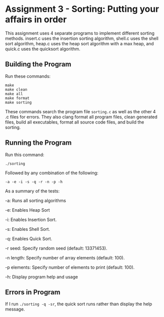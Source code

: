 # Assignment 3 - Sorting: Putting your affairs in order

This assignment uses 4 separate programs to implement different sorting methods. insert.c uses the insertion sorting algorithm, shell.c uses the shell sort algorithm, heap.c uses the heap sort algorithm with a max heap, and quick.c uses the quicksort algorithm.  

## Building the Program

Run these commands:

```
make
make clean
make all
make format
make sorting
```

These commands search the program file `sorting.c` as well as the other 4 .c files for errors. They also clang format all program files, clean generated files, build all executables, format all source code files, and build the sorting.
												
## Running the Program

Run this command:

```
./sorting
```

Followed by any combination of the following:

```
-a -e -i -s -q -r -n -p -h
```

As a summary of the tests:

-a: Runs all sorting algorithms

-e: Enables Heap Sort

-i: Enables Insertion Sort.

-s: Enables Shell Sort.

-q: Enables Quick Sort.

-r seed: Specify random seed (default: 13371453).

-n length: Specify number of array elements (default: 100).

-p elements: Specify number of elements to print (default: 100).
												
-h: Display program help and usage

## Errors in Program

If I run `./sorting -q -sr`, the quick sort runs rather than display the help message.
